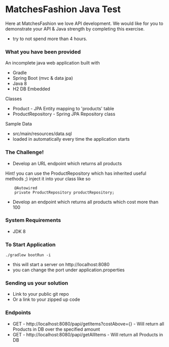 # MatchesFashion Java Test

Here at MatchesFashion we love API development. 
We would like for you to demonstrate your API & Java strength by completing this exercise.

* try to not spend more than 4 hours.

### What you have been provided
An incomplete java web application built with 
* Gradle
* Spring Boot (mvc & data jpa)
* Java 8
* H2 DB Embedded

Classes
* Product - JPA Entity mapping to 'products' table
* ProductRepository - Spring JPA Repository class

Sample Data
* src/main/resources/data.sql
* loaded in automatically every time the application starts

### The Challenge!

* Develop an URL endpoint which returns all products

 Hint! you can use the ProductRepository which has inherited useful methods ;)  inject it into your class like so
```$xslt
	@Autowired
	private ProductRepository productRepository;

```


* Develop an endpoint which returns all products which cost more than 100


### System Requirements

* JDK 8


### To Start Application

```
./gradlew bootRun -i
```
* this will start a server on http://localhost:8080
* you can change the port under application.properties

### Sending us your solution

* Link to your public git repo 
* Or a link to your zipped up code

### Endpoints

* GET - http://localhost:8080/papi/getItems?costAbove={} - Will return all Products in DB over the specified amount
* GET - http://localhost:8080/papi/getAllItems - Will return all Products in DB
